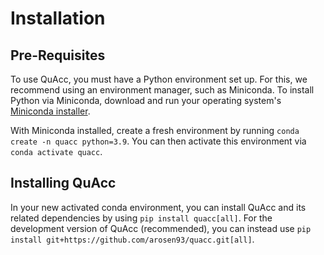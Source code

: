 # Installation

## Pre-Requisites

To use QuAcc, you must have a Python environment set up. For this, we recommend using an environment manager, such as Miniconda. To install Python via Miniconda, download and run your operating system's [Miniconda installer](https://docs.conda.io/en/latest/miniconda.html).

With Miniconda installed, create a fresh environment by running `conda create -n quacc python=3.9`. You can then activate this environment via `conda activate quacc`.

## Installing QuAcc

In your new activated conda environment, you can install QuAcc and its related dependencies by using `pip install quacc[all]`. For the development version of QuAcc (recommended), you can instead use `pip install git+https://github.com/arosen93/quacc.git[all]`.
